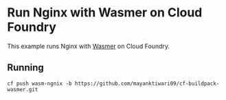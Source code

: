 # Run Nginx with Wasmer on Cloud Foundry

This example runs Nginx with [Wasmer](https://wasmer.io/) on Cloud Foundry.

## Running

```
cf push wasm-ngnix -b https://github.com/mayanktiwari09/cf-buildpack-wasmer.git
```
